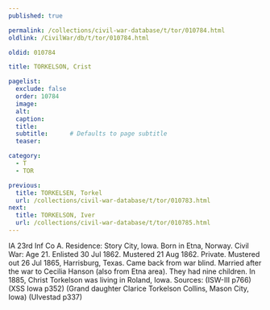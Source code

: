 ```yaml
---
published: true

permalink: /collections/civil-war-database/t/tor/010784.html
oldlink: /CivilWar/db/t/tor/010784.html

oldid: 010784

title: TORKELSON, Crist

pagelist:
  exclude: false
  order: 10784
  image: 
  alt:
  caption:
  title:
  subtitle:      # Defaults to page subtitle
  teaser:

category: 
  - T 
  - TOR

previous:
  title: TORKELSEN, Torkel
  url: /collections/civil-war-database/t/tor/010783.html  
next:
  title: TORKELSON, Iver
  url: /collections/civil-war-database/t/tor/010785.html   
---
```

IA 23rd Inf Co A. Residence: Story City, Iowa. Born in Etna, Norway. Civil War: Age 21. Enlisted 30 Jul 1862. Mustered 21 Aug 1862. Private. Mustered out 26 Jul 1865, Harrisburg, Texas. Came back from war blind. Married after the war to Cecilia Hanson (also from Etna area). They had nine children. In 1885, Christ Torkelson was living in Roland, Iowa. Sources: (ISW-III p766) (XSS Iowa p352) (Grand daughter Clarice Torkelson Collins, Mason City, Iowa) (Ulvestad p337)
